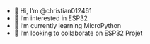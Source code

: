 - 👋 Hi, I’m @christian012461
- 👀 I’m interested in ESP32
- 🌱 I’m currently learning MicroPython
- 💞️ I’m looking to collaborate on ESP32 Projet

<!---
christian012461/christian012461 is a ✨ special ✨ repository because its `README.md` (this file) appears on your GitHub profile.
You can click the Preview link to take a look at your changes.
--->
